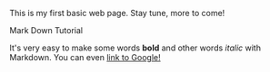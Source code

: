 This is my first basic web page. Stay tune, more to come!

Mark Down Tutorial

It's very easy to make some words **bold** and other words *italic* with Markdown. You can even
  [link to Google!](http://google.com)
